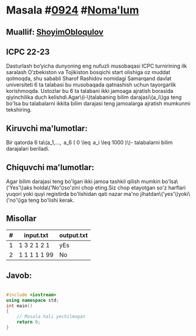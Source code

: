 
<h1>Masala #<a href="https://robocontest.uz/tasks/0924">0924</a> #<a href="https://robocontest.uz/tasks?category=1">Noma'lum</a></h1>
<h2> Muallif: <a href="https://robocontest.uz/profile/obloqulovshoyim">ShoyimObloqulov</a></h2>
<h2>ICPC 22-23</h2>
<p>Dasturlash bo‘yicha dunyoning eng nufuzli musobaqasi ICPC turnirining ilk saralash O‘zbekiston va Tojikiston bosqichi start olishiga oz muddat qolmoqda, shu sababli Sharof Rashidov nomidagi Samarqand davlat universiteti 6 ta talabasi bu musobaqada qatnashish uchun tayorgarlik korishmoqda. Ustozlar bu 6 ta talabani ikki jamoaga ajratish borasida qiyinchilika duch kelishdi.Agar\(i-\)talabaning bilim darajasi\(a_i\)ga teng bo'lsa bu talabalarni ikkita bilim darajasi teng jamoalarga ajratish mumkunmi tekshiring.</p>
<h2>Kiruvchi ma'lumotlar:</h2>
<p>Bir qatorda 6 ta\(a_1,...,  a_6 ( 0 \leq  a_i \leq 1000 )\)- talabalarni bilim darajalari beriladi.</p>
<h2>Chiquvchi ma'lumotlar:</h2>
<p>Agar bilim darajasi teng bo'lgan ikki jamoa tashkil qilish mumkin bo'lsa\('Yes'\)aks holda\('No'\)so'zini chop eting.Siz chop etayotgan so'z harflari yuqori yoki quyi registirda bo'lishidan qati nazar ma'no jihatdan\('yes'\)yoki\('no'\)ga teng bo'lishi kerak.</p>
<h2>Misollar</h2>
<table>
    <thead>
        <tr>
            <th>#</th>
            <th>input.txt</th>
            <th>output.txt</th>
        </tr>
    </thead>
    <tbody>
            <tr>
                <td>1</td>
                <td>1 3 2 1 2 1</td>
                <td>yEs</td>
            </tr>
            <tr>
                <td>2</td>
                <td>1 1 1 1 1 99</td>
                <td>No</td>
            </tr>
    </tbody>
    </table>
    
<h2>Javob:</h2>

######
```cpp
#include <iostream>
using namespace std;
int main()
{
    // Masala hali yechilmagan
    return 0;
}
```
